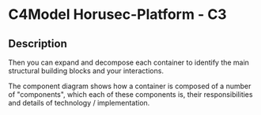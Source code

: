 # C4Model Horusec-Platform - C3

## Description
Then you can expand and decompose each container to identify the main structural building blocks and your interactions.

The component diagram shows how a container is composed of a number of "components", which each of these components is, their responsibilities and details of technology / implementation.
